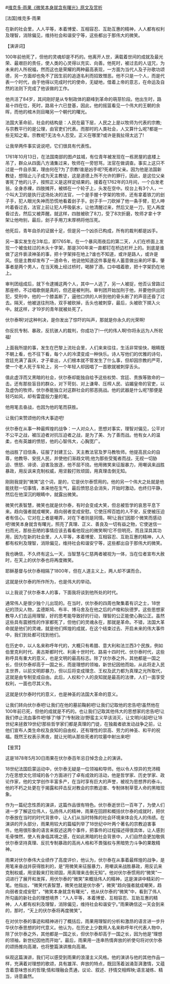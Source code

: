 #[维克多·雨果《微笑本身就含有曙光》原文及赏析](https://www.vrrw.net/wx/14556.html)

[法国]维克多·雨果

在新的社会里，人人平等，本着博爱、互相容忍、互助互惠的精神，人人都有权利及理智，消除偏见，维持社会和谐安宁等，这些都出于那伟大的微笑。

【演讲词】

100年前他死了，但他的灵魂却是不朽的。他离开人世，满载着世间的成就及最光荣、最艰巨的责任，使人类的心灵得以充实、向善。他死时，被过去的人诅咒，为未来的人所祝福，然而这也是荣耀的两种最高表现，一方面为当代人及子孙歌功颂德，另一方面却也免不了因生前的追逐名利而招致憎恶。他不只是一个人，而是代表一个时代，由于他得以完成时代的使命，无疑地，借着上帝的意志，在命运及自然的法则下完成了他该做的工作。

他共活了84岁，其间刚好是从专制政体的巅峰到革命的萌芽阶段。他出生时，路易十四在位，死时，路易十六已登基，因此，他的摇篮看见一个伟大的王朝的余晖，而他的棺木则目睹另一个朝代的曙光。

法国大革命前，社会的结构是：人民在最下层，人民之上是以牧师为代表的宗教;与宗教平行的是公理，由官吏们代表。而那时的人类社会，人又算什么呢?都是一些无知之辈。宗教呢?无法令人忍受。正义在哪里?或许是我扯得太远了!

让我举两件事实说说吧，它们很具有代表性。

1761年10月13日，在法国南部的图卢兹城，有位青年被发现在一栋房屋的底楼上吊了，群众从四面八方涌集过来，牧师在一旁怒骂，法官在做调查。事实上这只不过是一件自杀案，理由何在?为了宗教!谁是凶手呢?死者的父亲。因为他是法国新教徒，想阻止儿子成为天主教徒，这是道德上所不允许的罪行，因此，是这位父亲害死了他的儿子，按照正义是这样定结果的。接着在1762年的3月间，一个白发老翁，全身赤裸，四肢摊开，被绑在一个轮子上，头发在空中。绞台上有3个人，一个叫大卫的是执行这场处决的法官，一个是手握十字架的牧师，还有拿着铁刀的刽子手，犯人眼光失神而恐慌地看着刽子手。刽子手一刀砍掉了他一条手臂，犯人呻吟着昏过去，法官上前让犯人呼吸氨水，让他清醒过来，然后又是一刀，犯人再度昏过去，然后又被弄醒。就这样，四肢被砍了8刀，受了8次折磨，牧师才拿十字架让他吻别，最后，刽子手用刀末厚柄将他压死。

他死后，青年自杀的证据十足，但是另一个凶杀已构成，所有的裁判都是凶手。

另一事实发生在3年后，即1765年。在一个暴风雨夜后的第二天，人们在桥面上发现一个被虫蛀过的木头十字架，那是300年来一直都钉在桥边栏杆上的。到底是谁做了这件亵渎神圣的事，把十字架摔在地上?谁也不知道，或许是路人，或许是风。但是主教却发布了一道命令，他说他知道这件事是有人蓄意做出来的坏事，肇事者是两个男人，在当天晚上经过桥时，喝醉了酒，口中唱着歌，把十字架扔在地上。

审判团组成后，就下令逮捕这两个人，其中一人逃了，另一人被捉，他否认曾路过那座桥，不过唱歌倒是真的，但还是被判刑。审判团开始加刑于他，并要他供出同犯，受刑中，他的一个膝盖断了，逼他口供的人听到他的骨头断了的声音还昏了过去。隔天，他被送往刑场，双手被砍掉，舌头也被刺穿，最后，头被砍下掷入火中。就这样，才19岁的青年就被处死了。

伏尔泰啊!对这种判决，是你发出了惊吓的叫声，那就是你永久的光荣啊!

你反抗专制、暴政，反抗骇人的裁判，你成功了!一代的伟人啊!你将永远为人所祝福!



上面我所提的事，发生在巴黎上流社会里，人们来来往往，生活非常愉快，眼睛既不朝上看，也不往下看，每个人的冷漠变成一种快乐。诗人写他们的优雅的诗句，宫廷充满了喜庆，才子辈出，人们根本就不管发生了什么事，但却因宗教的严苛，使一个老人死于车轮上，另一个年轻人却因唱了一首歌就被刺穿舌头。

值此虚浮而又黑暗的社会，伏尔泰却能独自给予这些权势、宫廷、贵族等致命的一击。还有那些盲目的群众，对下苛刻、对上谦卑、压榨人民、谄媚皇帝的官吏，以及虚伪的牧师，伏尔泰能独立对这群社会的邪恶挑战。他的武器是什么呢?那便是轻巧如风，却有雷霆般力量的笔。

他用笔去奋战，也因为他的笔而获胜。

让我们来赞颂他的伟大事迹吧!

伏尔泰在从事一种最辉煌的战争：一人对众人，思想对事实，理智对偏见，公平对不公平之战，被压迫者对抗压迫者之战，是为了美、为了善而战。他有女人的温柔，也有英雄的愤怒，他的心智伟大，心胸宽广。

他战胜了旧信条，征服了封建王公、天主教法官及罗马教牧师。他提高民众的自尊，他教导、安抚人民，并使他们渐趋文明;他为那些受冤者而战，无视一切胁迫、愤怒、诽谤、迫害及放逐，他不屈不挠。他用微笑来征服暴力，用嘲讽来战胜暴政，用反讽来克制权威，用坚毅打败顽固，用真理击倒无知。

刚刚我提到“微笑”这个词，是的，它是伏尔泰惯用的。他的另一个伟大之处就是他能抚慰一切事情，本来他在生气，最后愤怒总会消失，开始时激动，也终归平静，然后在他深沉的眼睛中，就露出微笑。

微笑代表智慧，微笑也就是伏尔泰，有时会变成大笑，但总被哲学的哀思平息下来。趋向强者就成嘲笑，趋向弱者变成安慰。它使压榨百姓的人不安，反使被压迫者有信心。它对在上者是嘲弄，对在下者则是同情。啊!让我们因那个微笑而感动吧!微笑本身就含有曙光，照亮了真理、正义、善良及一切有益之物，它使迷信一扫而光，那些丑陋的事情应该去看看他现出的微笑啊!它不但明亮，而且深具其功用，因为在新的社会里，人人平等，本着博爱、互相容忍、互助互惠的精神，人人都有权利及理智，消除偏见，维持社会和谐安宁等，这些都出自于那伟大的微笑。

我也确信，不久终有这么一天，当智慧与仁慈两者被视为一体，当在位者宣布大赦时，在天上的伏尔泰也将再度微笑。

耶稣基督与伏尔泰相隔了1800年，但在人道主义上，两人却不谋而合。

这就是伏尔泰的所作所为，也是伟大的举动。

以上我说了伏尔泰本人的事，下面我将谈到他所处的时代。

通常伟人是很少独个儿出现的。在当时，伏尔泰的四周也聚集着有识之士，18世纪的顶尖人物，孟德斯鸠、布丰、博马舍及在他之后的卢梭和狄德罗。这些思想家教导人们去运用理智，好的思考能导致好的行动，理智的公正能使心胸公正。虽然这些具有震撼性的作家都死了，但他们的灵魂永在，那就是革命。不错，法国大革命就是他们的灵魂，就是他们辉煌的成就，在这个结束过去、开启未来的伟大事件中，我们到处都可找到他们。

在历史中，以人名来称呼年代的，大概只有希腊、意大利和法兰西3个民族，例如伯里克利时代、奥古斯都时代、利奥十世时代、路易十四时代、伏尔泰时代，这些称呼具有重大的意义，也是文明的最高标志。除了伏尔泰之外，其他都是一国之长，但伏尔泰却高于一国之长，而是理想的领袖，新世纪因他而始，从此将走入民主世界，以前文明即暴力，但以后将变成理念、王权及武力都为真理之光所取代，这就是由专制变成自由。此后，人权和个人的良知就是最高的法律，人们一面享受权利，一面也尽其义务。

这就是伏尔泰时代的意义，也是神圣的法国大革命的意义。

让我们转向伏尔泰吧!让我们在他的墓前鞠躬吧!让我们记取他的忠告吧!虽然他在100年前已死，但他的成就是不朽的。也让我们记取其他伟大的思想家的忠告吧!让我们停止流血事件吧!够了!够了!专制政治!野蛮主义早该消灭，让文明兴起吧!让18世纪来拯救19世纪!那些哲学家们都是真理的门徒，在独裁者欲发动战争之前，让他们宣布人类生命权及良知的自由权，还有理性的崇高、劳力的神圣、和平的祝福。既然王权表示黑夜，就让光明从那些死者的坟墓中射出来吧!

【鉴赏】

这是1878年5月30日雨果在伏尔泰百年忌日悼念会上的演讲。

18世纪法国启蒙运动中，伏尔泰无疑是一位领袖和导师。他以令人惊异的充沛精力在思想文化领域的各个方面进行了卓有成效的活动，他是哲学家、历史学家、政论作家，他的文学创作丰富多产，在当时享有巨大的声誉，被视为思想界的泰斗。他的不朽之处更在于揭露和抨击反对教会的宗教迫害、专制体制草菅人命的黑暗现象。

作为一篇纪念性质的演讲，这篇作品很有特色。伏尔泰逝世已一百年了，为使人们进一步了解这位伟人，弘扬伟人的精神，雨果在回顾和概括伏尔泰的成就时，把伏尔泰放在当时的时代背景中，让人们从当时特殊的社会环境来体会先人的伟绩。在演讲的开头部分，雨果用较大的篇幅列举了18世纪中叶两个著名的宗教迫害事件。他用很形象的语言来叙述这两个事件，把事件的过程描述得很具体，让人感到毛骨悚然，使人有身临其境之感，在如此黑暗的社会背景中，人们自然会更加敬佩伏尔泰坚持真理、反抗专制暴政的高尚人格和不畏强权与黑暗势力斗争的果敢精神。

雨果对伏尔泰伟大业绩作了高度评价，他认为，伏尔泰在从事着最辉煌的战争，是用笔来奋战并获得胜利的，是“用微笑来征服暴力，用嘲讽来战胜暴政，用反讥来克制权威，用坚毅来打败顽固，用真理来击倒无知”。他对伏尔泰惯用的“微笑”一词进行了展开和发挥，用伏尔泰的“微笑”来概括伟人的精神，这是演讲中精彩的一笔。他指出，“微笑代表智慧，微笑也就是伏尔泰”，微笑“趋向强者就成嘲笑，趋向弱者变成安慰”，“微笑本身就含有曙光”，他从伏尔泰的“微笑”中，看到了伟人所勾画的新社会的理想境界：“人人平等，本着博爱、互相容忍、互助互惠的精神，人人都有权利及理智，消除偏见，维持社会和谐安宁。”雨果确信这一天会到来的，那时，“天上的伏尔泰将再度微笑”。

在对伏尔泰的事迹和精神进行了概括后，雨果用理智的分析和激昂的语言进一步升华伏尔泰思想的时代意义。他认为，在历史上少数用人名来称呼年代代表人物中，除了伏尔泰之外，其他都是一国之长，但伏尔泰却高于一国之长，因为他是“理想的领袖，新世纪因他而开始”。最后，雨果用一连串热情奔放的祈使句将对伏尔泰的颂扬推向高潮，也将整篇演讲推向高潮。

纵观这篇演讲，我们可以感受到雨果的浪漫主义风格。他的演讲与他的其他作品一样，充满着对理想的歌颂，具有雄浑、奔放的特点，既回荡着汹涌澎湃激情，又蕴含着意味悠长的哲理;情和理融会贯通，议论、叙述、抒情交相辉映;语言凝练、精当，诗意盎然。

